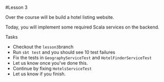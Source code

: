 #Lesson 3

Over the course will be build a hotel listing website.

Today, you will implement some required Scala services on the backend.

Tasks
* Checkout the `lesson3`branch
* Run `sbt test` and you should see 10 test failures
* Fix the tests in `GeographyServiceTest` and `HotelFinderServiceTest`
* Let us know once you've done this.
* Continue by fixing `HotelsServiceTest`
* Let us know if you finish.